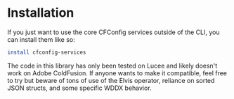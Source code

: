 # Installation

If you just want to use the core CFConfig services outside of the CLI, you can install them like so:

```bash
install cfconfig-services
```

 The code in this library has only been tested on Lucee and likely doesn't work on Adobe ColdFusion. If anyone wants to make it compatible, feel free to try but beware of tons of use of the Elvis operator, reliance on sorted JSON structs, and some specific WDDX behavior.

